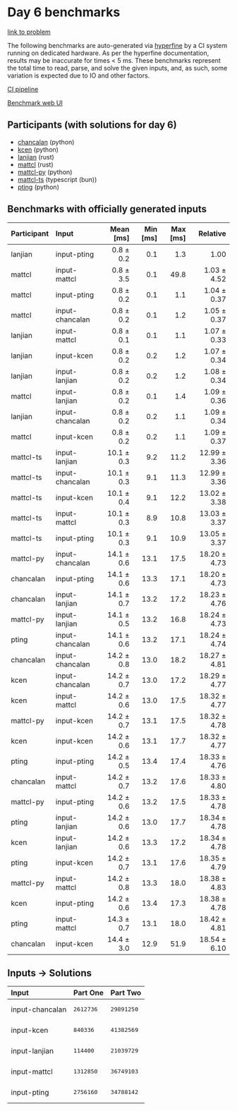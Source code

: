 # Day 6 benchmarks

[link to problem](https://adventofcode.com/2023/day/6)

The following benchmarks are auto-generated via
[hyperfine](https://github.com/sharkdp/hyperfine) by a CI system running on
dedicated hardware. As per the hyperfine documentation, results may be
inaccurate for times < 5 ms. These benchmarks represent the total time to read,
parse, and solve the given inputs, and, as such, some variation is expected due
to IO and other factors.

[CI pipeline](http://ci.papercode.net:8080/teams/main/pipelines/aoc2023)

[Benchmark web UI](https://aoc.ancalagon.black)


## Participants (with solutions for day 6)

- [chancalan](https://github.com/chancalan/aoc2023) (python)
- [kcen](https://github.com/kcen/aoc2023) (python)
- [lanjian](https://github.com/lanjian/aoc-2023) (rust)
- [mattcl](https://github.com/mattcl/aoc2023) (rust)
- [mattcl-py](https://github.com/mattcl/aoc2023-py) (python)
- [mattcl-ts](https://github.com/mattcl/aoc2023-js) (typescript (bun))
- [pting](https://github.com/pting/aoc2023) (python)


## Benchmarks with officially generated inputs

| Participant | Input | Mean [ms] | Min [ms] | Max [ms] | Relative |
|:---|:---|---:|---:|---:|---:|
| lanjian | input-pting | 0.8 ± 0.2 | 0.1 | 1.3 | 1.00 |
| mattcl | input-mattcl | 0.8 ± 3.5 | 0.1 | 49.8 | 1.03 ± 4.52 |
| mattcl | input-pting | 0.8 ± 0.2 | 0.1 | 1.1 | 1.04 ± 0.37 |
| mattcl | input-chancalan | 0.8 ± 0.2 | 0.1 | 1.2 | 1.05 ± 0.37 |
| lanjian | input-mattcl | 0.8 ± 0.1 | 0.1 | 1.1 | 1.07 ± 0.33 |
| lanjian | input-kcen | 0.8 ± 0.2 | 0.2 | 1.2 | 1.07 ± 0.34 |
| lanjian | input-lanjian | 0.8 ± 0.2 | 0.2 | 1.2 | 1.08 ± 0.34 |
| mattcl | input-lanjian | 0.8 ± 0.2 | 0.1 | 1.4 | 1.09 ± 0.36 |
| lanjian | input-chancalan | 0.8 ± 0.2 | 0.2 | 1.1 | 1.09 ± 0.34 |
| mattcl | input-kcen | 0.8 ± 0.2 | 0.2 | 1.1 | 1.09 ± 0.37 |
| mattcl-ts | input-lanjian | 10.1 ± 0.3 | 9.2 | 11.2 | 12.99 ± 3.36 |
| mattcl-ts | input-chancalan | 10.1 ± 0.3 | 9.1 | 11.3 | 12.99 ± 3.36 |
| mattcl-ts | input-kcen | 10.1 ± 0.4 | 9.1 | 12.2 | 13.02 ± 3.38 |
| mattcl-ts | input-mattcl | 10.1 ± 0.3 | 8.9 | 10.8 | 13.03 ± 3.37 |
| mattcl-ts | input-pting | 10.1 ± 0.3 | 9.1 | 10.9 | 13.05 ± 3.37 |
| mattcl-py | input-chancalan | 14.1 ± 0.6 | 13.1 | 17.5 | 18.20 ± 4.73 |
| chancalan | input-pting | 14.1 ± 0.6 | 13.3 | 17.1 | 18.20 ± 4.73 |
| chancalan | input-lanjian | 14.1 ± 0.7 | 13.2 | 17.2 | 18.23 ± 4.76 |
| mattcl-py | input-lanjian | 14.1 ± 0.5 | 13.2 | 16.8 | 18.24 ± 4.73 |
| pting | input-chancalan | 14.1 ± 0.6 | 13.2 | 17.1 | 18.24 ± 4.74 |
| chancalan | input-chancalan | 14.2 ± 0.8 | 13.0 | 18.2 | 18.27 ± 4.81 |
| kcen | input-chancalan | 14.2 ± 0.7 | 13.0 | 17.2 | 18.29 ± 4.77 |
| kcen | input-mattcl | 14.2 ± 0.6 | 13.0 | 17.5 | 18.32 ± 4.77 |
| mattcl-py | input-kcen | 14.2 ± 0.7 | 13.1 | 17.5 | 18.32 ± 4.78 |
| kcen | input-kcen | 14.2 ± 0.6 | 13.1 | 17.7 | 18.32 ± 4.77 |
| pting | input-pting | 14.2 ± 0.5 | 13.4 | 17.4 | 18.33 ± 4.76 |
| chancalan | input-mattcl | 14.2 ± 0.7 | 13.2 | 17.6 | 18.33 ± 4.80 |
| mattcl-py | input-pting | 14.2 ± 0.6 | 13.2 | 17.5 | 18.33 ± 4.78 |
| pting | input-lanjian | 14.2 ± 0.6 | 13.0 | 17.7 | 18.34 ± 4.78 |
| kcen | input-lanjian | 14.2 ± 0.6 | 13.3 | 17.2 | 18.34 ± 4.78 |
| pting | input-kcen | 14.2 ± 0.7 | 13.1 | 17.6 | 18.35 ± 4.79 |
| mattcl-py | input-mattcl | 14.2 ± 0.8 | 13.3 | 18.0 | 18.38 ± 4.83 |
| kcen | input-pting | 14.2 ± 0.6 | 13.4 | 17.3 | 18.38 ± 4.78 |
| pting | input-mattcl | 14.3 ± 0.7 | 13.1 | 18.0 | 18.42 ± 4.81 |
| chancalan | input-kcen | 14.4 ± 3.0 | 12.9 | 51.9 | 18.54 ± 6.10 |


## Inputs -> Solutions

| Input | Part One | Part Two |
|:---|:---|:---|
|input-chancalan|<pre>2612736</pre>|<pre>29891250</pre>|
|input-kcen|<pre>840336</pre>|<pre>41382569</pre>|
|input-lanjian|<pre>114400</pre>|<pre>21039729</pre>|
|input-mattcl|<pre>1312850</pre>|<pre>36749103</pre>|
|input-pting|<pre>2756160</pre>|<pre>34788142</pre>|